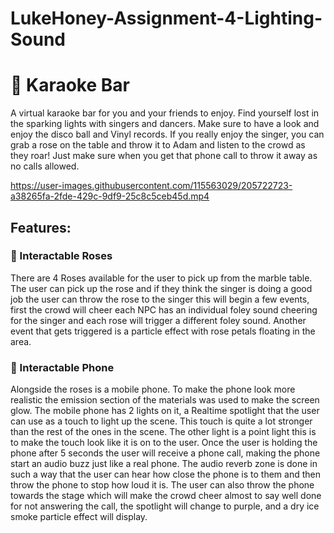 # LukeHoney-Assignment-4-Lighting-Sound

# :microphone: Karaoke Bar

A virtual karaoke bar for you and your friends to enjoy. Find yourself lost in the sparking lights with singers and dancers. Make sure to have a look and enjoy the disco ball and Vinyl records. If you really enjoy the singer, you can grab a rose on the table and throw it to Adam and listen to the crowd as they roar! Just make sure when you get that phone call to throw it away as no calls allowed.



https://user-images.githubusercontent.com/115563029/205722723-a38265fa-2fde-429c-9df9-25c8c5ceb45d.mp4




##  Features:
### :rose: Interactable Roses

There are 4 Roses available for the user to pick up from the marble table. The user can pick up the rose and if they think the singer is doing a good job the user can throw the rose to the singer this will begin a few events, first the crowd will cheer each NPC has an individual foley sound cheering for the singer and each rose will trigger a different foley sound. Another event that gets triggered is a particle effect with rose petals floating in the area.

### :iphone: Interactable Phone
Alongside the roses is a mobile phone. To make the phone look more realistic the emission section of the materials was used to make the screen glow. The mobile phone has 2 lights on it, a Realtime spotlight that the user can use as a touch to light up the scene. This touch is quite a lot stronger than the rest of the ones in the scene. The other light is a point light this is to make the touch look like it is on to the user. Once the user is holding the phone after 5 seconds the user will receive a phone call, making the phone start an audio buzz just like a real phone. The audio reverb zone is done in such a way that the user can hear how close the phone is to them and then throw the phone to stop how loud it is. The user can also throw the phone towards the stage which will make the crowd cheer almost to say well done for not answering the call, the spotlight will change to purple, and a dry ice smoke particle effect will display. 
